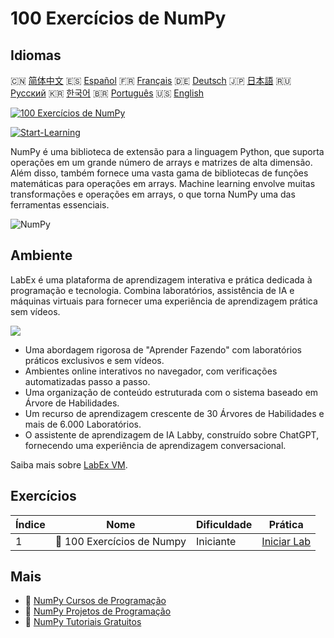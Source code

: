 # 100 Exercícios de NumPy

## Idiomas

🇨🇳 [简体中文](README_zh.md) 🇪🇸 [Español](README_es.md) 🇫🇷 [Français](README_fr.md) 🇩🇪 [Deutsch](README_de.md) 🇯🇵 [日本語](README_ja.md) 🇷🇺 [Русский](README_ru.md) 🇰🇷 [한국어](README_ko.md) 🇧🇷 [Português](README_pt.md) 🇺🇸 [English](README.md) 

[![100 Exercícios de NumPy](https://cover-creator.labex.io/100-numpy-exercises.png?lang=pt)](https://labex.io/pt/courses/100-numpy-exercises)

[![Start-Learning](https://img.shields.io/badge/Start-Learning-whitesmoke?style=for-the-badge)](https://labex.io/pt/courses/100-numpy-exercises)

NumPy é uma biblioteca de extensão para a linguagem Python, que suporta operações em um grande número de arrays e matrizes de alta dimensão. Além disso, também fornece uma vasta gama de bibliotecas de funções matemáticas para operações em arrays. Machine learning envolve muitas transformações e operações em arrays, o que torna NumPy uma das ferramentas essenciais.

![NumPy](https://img.shields.io/badge/NumPy-whitesmoke?style=for-the-badge&logo=numpy)


## Ambiente

LabEx é uma plataforma de aprendizagem interativa e prática dedicada à programação e tecnologia. Combina laboratórios, assistência de IA e máquinas virtuais para fornecer uma experiência de aprendizagem prática sem vídeos.

![](https://tutorial-screenshot.getvm.io/images/vm-1725247253.png)

- Uma abordagem rigorosa de "Aprender Fazendo" com laboratórios práticos exclusivos e sem vídeos.
- Ambientes online interativos no navegador, com verificações automatizadas passo a passo.
- Uma organização de conteúdo estruturada com o sistema baseado em Árvore de Habilidades.
- Um recurso de aprendizagem crescente de 30 Árvores de Habilidades e mais de 6.000 Laboratórios.
- O assistente de aprendizagem de IA Labby, construído sobre ChatGPT, fornecendo uma experiência de aprendizagem conversacional.

Saiba mais sobre [LabEx VM](https://support.labex.io/using-labex/virtual-machine).

## Exercícios

|   Índice | Nome                       | Dificuldade   | Prática                                                                                      |
|----------|----------------------------|---------------|----------------------------------------------------------------------------------------------|
|        1 | 📖 100 Exercícios de Numpy | Iniciante     | <a target='_blank' href='https://labex.io/pt/labs/100-numpy-exercises-20746'>Iniciar Lab</a> |

## Mais

- 🔗 [NumPy Cursos de Programação](https://github.com/labex-labs/awesome-programming-courses)
- 🔗 [NumPy Projetos de Programação](https://github.com/labex-labs/awesome-programming-projects)
- 🔗 [NumPy Tutoriais Gratuitos](https://github.com/labex-labs/numpy-free-tutorials)

